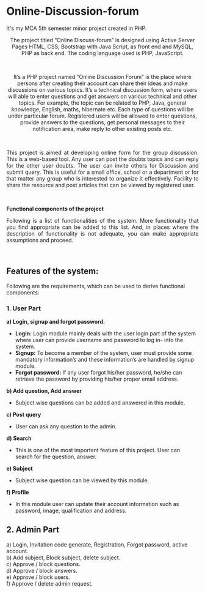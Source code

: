 # Online-Discussion-forum
It's my MCA 5th semester minor project created in PHP.<br />

<p style="text-align: center"> The project titled “Online Discuss-forum” is designed using Active Server Pages HTML, CSS, Bootstrap with Java Script, as front end and MySQL, PHP as back end. The coding language used is PHP, JavaScript.</p> <br />
<p style='text-align: center;'> It’s a PHP project named “Online Discussion Forum” is the place where persons after creating their account can share their ideas and make discussions on various topics. It’s a technical discussion form, where users will able to enter questions and get answers on various technical and other topics. For example, the topic can be related to PHP, Java, general knowledge, English, maths, hibernate etc. Each type of questions will be under particular forum. Registered users will be allowed to enter questions, provide answers to the questions, get personal messages to their notification area, make reply to other existing posts etc.</p> <br />
<p style='text-align: justify;'> This project is aimed at developing online form for the group discussion. This is a web-based tool. Any user can post the doubts topics and can reply for the other user doubts. The user can invite others for Discussion and submit query. This is useful for a small office, school or a department or for that matter any group who is interested to organize it effectively. Facility to share the resource and post articles that can be viewed by registered user.</p> <br />

**Functional components of the project**
<p style='text-align: justify;'> Following is a list of functionalities of the system. More functionality that you find appropriate can be added to this list. And, in places where the description of functionality is not adequate, you can make appropriate assumptions and proceed.</p> <br />

## Features of the system:
Following are the requirements, which can be used to derive functional components: 

### 1. User Part
**a) Login, signup and forgot password.**
- **Login:** Login module mainly deals with the user login part of the system where user can provide username and password to log in- into the system.
- **Signup:** To become a member of the system, user must provide some mandatory information’s and these information’s are handled by signup module.
- **Forgot password:** If any user forgot his/her password, he/she can retrieve the
password by providing his/her proper email address.

**b) Add question, Add answer**
- Subject wise questions can be added and answered in this module.

**c) Post query**
- User can ask any question to the admin.

**d) Search**
- This is one of the most important feature of this project. User can search for the question, answer. 

**e) Subject**
- Subject wise question can be viewed by this module.

**f) Profile**
- In this module user can update their account information such as password, image, qualification and address. 

## 2. Admin Part
a) Login, Invitation code generate, Registration, Forgot password, active account.<br />
b) Add subject, Block subject, delete subject.<br />
c) Approve / block questions.<br />
d) Approve / block answers.<br />
e) Approve / block users.<br />
f) Approve / delete admin request.<br />

